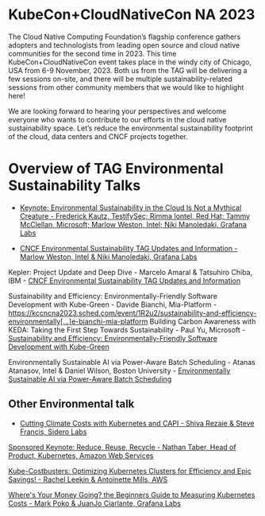 # KubeCon+CloudNativeCon NA 2023

The Cloud Native Computing Foundation’s flagship conference gathers adopters and technologists from leading open source and cloud native communities for the second time in 2023. This time KubeCon+CloudNativeCon event takes place in the windy city of Chicago, USA from 6-9 November, 2023. Both us from the TAG will be delivering a few sessions on-site, and there will be multiple sustainability-related sessions from other community members that we would like to highlight here!

We are looking forward to hearing your perspectives and welcome everyone who wants to contribute to our efforts in the cloud native sustainability space.
Let’s reduce the environmental sustainability footprint of the cloud, data centers and CNCF projects together.

# Overview of TAG Environmental Sustainability Talks
* [Keynote: Environmental Sustainability in the Cloud Is Not a Mythical Creature - Frederick Kautz, TestifySec; Rimma Iontel, Red Hat; Tammy McClellan, Microsoft; Marlow Weston, Intel; Niki Manoledaki, Grafana Labs](https://kccncna2023.sched.com/event/1R4Tl/keynote-environmental-sustainability-in-the-c[…]anoledaki-grafana-labs)

* [CNCF Environmental Sustainability TAG Updates and Information - Marlow Weston, Intel & Niki Manoledaki, Grafana Labs](https://kccncna2023.sched.com/event/1R2mQ/cncf-environmental-sustainability-tag-updates[…]anoledaki-grafana-labs)

Kepler: Project Update and Deep Dive - Marcelo Amaral & Tatsuhiro Chiba, IBM - [CNCF Environmental Sustainability TAG Updates and Information](https://kccncna2023.sched.com/event/1R2rh/kepler-project-update-and-deep-dive-marcelo-amaral-tatsuhiro-chiba-ibm)

Sustainability and Efficiency: Environmentally-Friendly Software Development with Kube-Green - Davide Bianchi, Mia-Platform - https://kccncna2023.sched.com/event/1R2u2/sustainability-and-efficiency-environmentally[…]e-bianchi-mia-platform
Building Carbon Awareness with KEDA: Taking the First Step Towards Sustainability - Paul Yu, Microsoft - [Sustainability and Efficiency: Environmentally-Friendly Software Development with Kube-Green](https://kccncna2023.sched.com/event/1TeMO/building-carbon-awareness-with-keda-taking-th[…]lity-paul-yu-microsoft)

Environmentally Sustainable AI via Power-Aware Batch Scheduling - Atanas Atanasov, Intel & Daniel Wilson, Boston University - [Environmentally Sustainable AI via Power-Aware Batch Scheduling](https://kccncna2023.sched.com/event/1R2tJ/environmentally-sustainable-ai-via-power-awar[…]lson-boston-university)

## Other Environmental talk 

* [Cutting Climate Costs with Kubernetes and CAPI - Shiva Rezaie & Steve Francis, Sidero Labs](https://sched.co/1R2p6)

[Sponsored Keynote: Reduce, Reuse, Recycle - Nathan Taber, Head of Product, Kubernetes, Amazon Web Services](https://sched.co/1R4fu)

[Kube-Costbusters: Optimizing Kubernetes Clusters for Efficiency and Epic Savings! - Rachel Leekin & Antoinette Mills, AWS](https://sched.co/1R2r2)

[Where's Your Money Going? the Beginners Guide to Measuring Kubernetes Costs - Mark Poko & JuanJo Ciarlante, Grafana Labs](https://sched.co/1R2vE)

